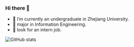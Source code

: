 ### Hi there 👋

- 🔭 I’m currently an undergraduate in Zhejiang University.
- 🌱 major in Information Engineering.
- 🤔 look for an intern job.

![GitHub stats](https://github-readme-stats.vercel.app/api?username=JianingWang43&count_private=true&show_icons=true&theme=radical)
